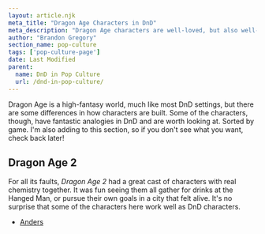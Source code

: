 ```yaml
---
layout: article.njk
meta_title: "Dragon Age Characters in DnD"
meta_description: "Dragon Age characters are well-loved, but also well-designed, and there are some fantastic analogies to DnD."
author: "Brandon Gregory"
section_name: pop-culture
tags: ['pop-culture-page']
date: Last Modified
parent:
  name: DnD in Pop Culture
  url: /dnd-in-pop-culture/
---
```


Dragon Age is a high-fantasy world, much like most DnD settings, but there are some differences in how characters are built. Some of the characters, though, have fantastic analogies in DnD and are worth looking at. Sorted by game. I'm also adding to this section, so if you don't see what you want, check back later!


## Dragon Age 2

For all its faults, _Dragon Age 2_ had a great cast of characters with real chemistry together. It was fun seeing them all gather for drinks at the Hanged Man, or pursue their own goals in a city that felt alive. It's no surprise that some of the characters here work well as DnD characters.

* [Anders](/dnd-in-pop-culture/dragon-age/da2-anders/)